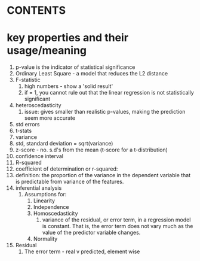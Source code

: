 # CONTENTS


# key properties and their usage/meaning

1. p-value is the indicator of statistical significance
2. Ordinary Least Square - a model that reduces the L2 distance
3. F-statistic
   1. high numbers - show a 'solid result'
   2. if = 1, you cannot rule out that the linear regression is not statistically significant
4. heteroscedasticity
   1. issue: gives smaller than realistic p-values, making the prediction seem more accurate
5. std errors
6. t-stats
7. variance
8. std, standard deviation = sqrt(variance)
9. z-score - no. s.d's from the mean (t-score for a t-distribution)
10. confidence interval
11. R-squared
   1. coefficient of determination or r-squared:
   2. definition: the proportion of the variance in the dependent variable that is predictable from variance of the features.
12. inferential analysis
    1. Assumptions for:
       1. Linearity
       2. Independence
       3. Homoscedasticity
          1. variance of the residual, or error term, in a regression model is constant. That is, the error term does not vary much as the value of the predictor variable changes.
       4. Normality
13. Residual
    1.  The error term - real v predicted, element wise
